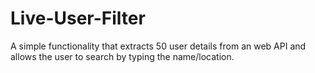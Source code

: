 # Live-User-Filter
A simple functionality that extracts 50 user details from an web API and allows the user to search by typing the name/location. 
